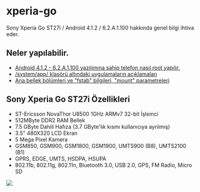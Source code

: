 xperia-go
=========
Sony Xperia Go ST27i / Android 4.1.2 / 6.2.A.1.100 hakkında genel bilgi ihtiva eder.
## Neler yapılabilir.
* [Android 4.1.2 - 6.2.A.1.100 yazılımına sahip telefon nasıl root yapılır.](https://github.com/metinsanli/xperia-go/tree/master/root-yap)
* [/system/app/ klasörü altındaki uygulamaların açıklamaları](https://github.com/metinsanli/xperia-go/tree/master/apk-bilgileri)
* [Ana bellek bölümleri ve "fstab" bilgileri, "mount" parametreleri](https://github.com/metinsanli/xperia-go/tree/master/dosya-sistemi)

## Sony Xperia Go ST27i Özellikleri
* ST-Ericsson NovaThor U8500 1GHz ARMv7 32-bit İşlemci
* 512MByte DDR2 RAM Bellek
* 7.5 GByte Dahili Hafıza (3.7 GByte'lık kısmı kullanıcıya ayrılmış)
* 3.5" 480X320 LCD Ekran
* 5 Mega Pixel Kamera
* GSM850, GSM900, GSM1800, GSM1900, UMTS900 (B8), UMTS2100 (B1)
* GPRS, EDGE, UMTS, HSDPA, HSUPA
* 802.11b, 802.11g, 802.11n, Bluetooth 3.0, USB 2.0, GPS, FM Radio, Micro SD
<img src="http://www-static.se-mc.com/blogs.dir/0/files/2012/05/xperia-go-message-life-gone-documentary.png">
